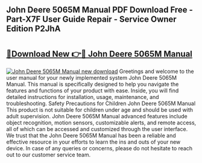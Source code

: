 ## John Deere 5065M Manual PDF Download Free - Part-X7F User Guide Repair - Service Owner Edition P2JhA

# <h2><a href="http://bc87506.oget.top/?id=John+Deere+5065M+Manual">🔗Download New 👉🔴 John Deere 5065M Manual</a></h2>

[![John Deere 5065M Manual new download](https://i.imgur.com/5g1atiW.png)](http://bc87506.oget.top/?id=John+Deere+5065M+Manual)
Greetings and welcome to the user manual for your newly implemented system John Deere 5065M Manual. This manual is specifically designed to help you navigate the features and functions of your product with ease. Inside, you will find detailed instructions for installation, usage, maintenance, and troubleshooting. Safety Precautions for Children John Deere 5065M Manual This product is not suitable for children under age and should be used with adult supervision. John Deere 5065M Manual advanced features include object recognition, motion sensors, customizable alerts, and remote access, all of which can be accessed and customized through the user interface. We trust that the John Deere 5065M Manual has been a reliable and effective resource in your efforts to learn the ins and outs of your new device. In case of any queries or concerns, please do not hesitate to reach out to our customer service team.
